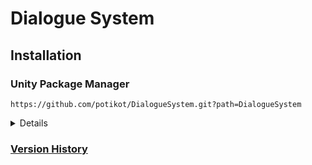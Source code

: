 # Dialogue System

## Installation

### Unity Package Manager

```
https://github.com/potikot/DialogueSystem.git?path=DialogueSystem
```

<details>
  <summary> Details </summary>
  <br>

  1. Open your Unity project.
  2. Navigate to `Window` > `Package Manager`.
  3. Click the `+` button in the top left.
  4. Select `Add package from git URL...`.
  5. Enter following url: `https://github.com/potikot/DialogueSystem.git?path=DialogueSystem`.
  6. If you want to install specific version just add `#v1.0.0` to the link (`1.0.0` is version you want).
  7. Click `Add`. The Runtime Console package will be installed.

</details>

### [Version History](https://github.com/potikot/DialogueSystem/tags)